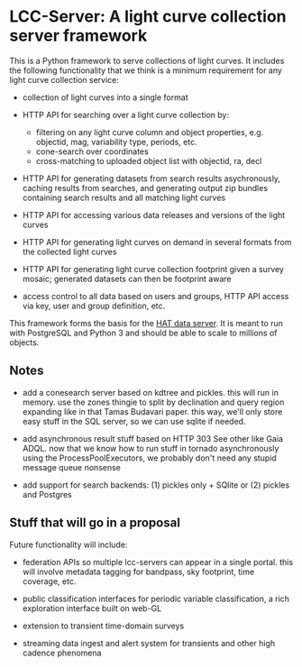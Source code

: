 # LCC-Server: A light curve collection server framework

This is a Python framework to serve collections of light curves. It includes the
following functionality that we think is a minimum requirement for any light
curve collection service:

- collection of light curves into a single format

- HTTP API for searching over a light curve collection by:
  - filtering on any light curve column and object properties, e.g. objectid,
    mag, variability type, periods, etc.
  - cone-search over coordinates
  - cross-matching to uploaded object list with objectid, ra, decl

- HTTP API for generating datasets from search results asychronously, caching
  results from searches, and generating output zip bundles containing search
  results and all matching light curves

- HTTP API for accessing various data releases and versions of the light curves

- HTTP API for generating light curves on demand in several formats from the
  collected light curves

- HTTP API for generating light curve collection footprint given a survey
  mosaic; generated datasets can then be footprint aware

- access control to all data based on users and groups, HTTP API access via key,
  user and group definition, etc.

This framework forms the basis for the [HAT data
server](https://data.hatsurveys.org). It is meant to run with PostgreSQL and
Python 3 and should be able to scale to millions of objects.


## Notes

- add a conesearch server based on kdtree and pickles. this will run in
  memory. use the zones thingie to split by declination and query region
  expanding like in that Tamas Budavari paper. this way, we'll only store easy
  stuff in the SQL server, so we can use sqlite if needed.

- add asynchronous result stuff based on HTTP 303 See other like Gaia ADQL. now
  that we know how to run stuff in tornado asynchronously using the
  ProcessPoolExecutors, we probably don't need any stupid message queue nonsense

- add support for search backends: (1) pickles only + SQlite or (2) pickles and
  Postgres


## Stuff that will go in a proposal

Future functionality will include:

- federation APIs so multiple lcc-servers can appear in a single portal. this
  will involve metadata tagging for bandpass, sky footprint, time coverage, etc.

- public classification interfaces for periodic variable classification, a rich
  exploration interface built on web-GL

- extension to transient time-domain surveys

- streaming data ingest and alert system for transients and other high cadence
  phenomena
